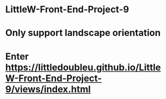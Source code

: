 # LittleW-Front-End-Project-9
# Only support landscape orientation
# Enter https://littledoubleu.github.io/LittleW-Front-End-Project-9/views/index.html
